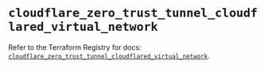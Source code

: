 # `cloudflare_zero_trust_tunnel_cloudflared_virtual_network`

Refer to the Terraform Registry for docs: [`cloudflare_zero_trust_tunnel_cloudflared_virtual_network`](https://registry.terraform.io/providers/cloudflare/cloudflare/5.8.4/docs/resources/zero_trust_tunnel_cloudflared_virtual_network).
